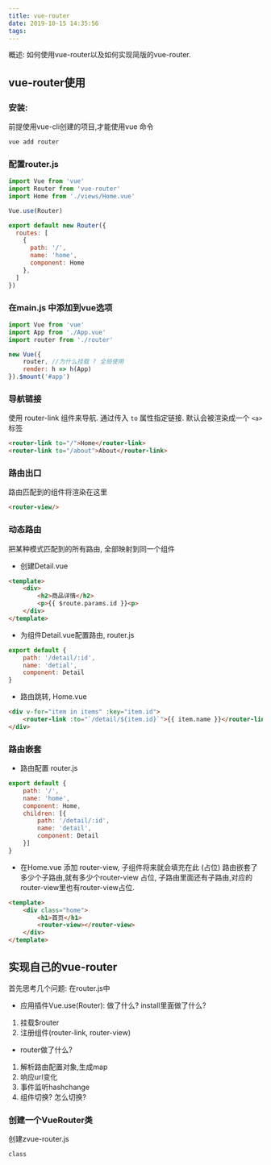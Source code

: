 ```yaml
---
title: vue-router
date: 2019-10-15 14:35:56
tags:
---
```

概述: 如何使用vue-router以及如何实现简版的vue-router.

## vue-router使用
### 安装:
前提使用vue-cli创建的项目,才能使用vue 命令
```bash
vue add router
```
### 配置router.js
```js
import Vue from 'vue'
import Router from 'vue-router'
import Home from './views/Home.vue'

Vue.use(Router)

export default new Router({
  routes: [
    {
      path: '/',
      name: 'home',
      component: Home
    },
  ]
})
```
### 在main.js 中添加到vue选项
```js
import Vue from 'vue'
import App from './App.vue'
import router from './router'

new Vue({
    router, //为什么挂载 ? 全局使用
    render: h => h(App)
}).$mount('#app')
```

### 导航链接
使用 router-link 组件来导航.
通过传入 `to` 属性指定链接.
<router-link> 默认会被渲染成一个 `<a>` 标签
```html
<router-link to="/">Home</router-link>
<router-link to="/about">About</router-link>
```
### 路由出口
路由匹配到的组件将渲染在这里
```html
<router-view/>
```
### 动态路由
把某种模式匹配到的所有路由, 全部映射到同一个组件
* 创建Detail.vue
```html
<template>
    <div>
        <h2>商品详情</h2>
        <p>{{ $route.params.id }}<p>
    </div>
</template>
```
* 为组件Detail.vue配置路由, router.js
```js
export default {
    path: '/detail/:id',
    name: 'detial',
    component: Detail
}
```
* 路由跳转, Home.vue
```html
<div v-for="item in items" :key="item.id">
    <router-link :to="`/detail/${item.id}`">{{ item.name }}</router-link>
</div>
```
### 路由嵌套
* 路由配置 router.js
```js
export default {
    path: '/',
    name: 'home',
    component: Home,
    children: [{
        path: '/detail/:id',
        name: 'detail',
        component: Detail
    }]
}
```
* 在Home.vue 添加 router-view, 子组件将来就会填充在此 (占位)
路由嵌套了多少个子路由,就有多少个router-view 占位, 子路由里面还有子路由,对应的router-view里也有router-view占位.

``` html
<template>
    <div class="home">
        <h1>首页</h1>
        <router-view></router-view>
    </div>
</template>
```
## 实现自己的vue-router
首先思考几个问题: 在router.js中
* 应用插件Vue.use(Router): 做了什么? install里面做了什么?
1. 挂载$router
2. 注册组件(router-link, router-view)

* router做了什么?
1. 解析路由配置对象,生成map
2. 响应url变化
3. 事件监听hashchange
4. 组件切换? 怎么切换?

### 创建一个VueRouter类
创建zvue-router.js
```
class
```
